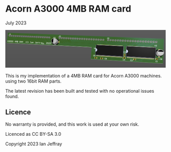 # Acorn A3000 4MB RAM card

July 2023


![3D View](Generated/A3000_4MB_3D_View.PNG)

This is my implementation of a 4MB RAM card for Acorn A3000 machines. using two 16bit RAM parts.

The latest revision has been built and tested with no operational issues found.

## Licence

No warranty is provided, and this work is used at your own risk.  

Licenced as CC BY-SA 3.0

Copyright 2023 Ian Jeffray
